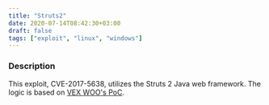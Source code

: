 ```yaml
---
title: "Struts2"
date: 2020-07-14T08:42:30+03:00
draft: false
tags: ["exploit", "linux", "windows"]
---
```

### Description

This exploit, CVE-2017-5638, utilizes the Struts 2 Java web framework. The logic is based on [VEX WOO's PoC](https://www.exploit-db.com/exploits/41570).
